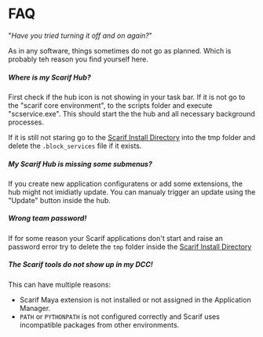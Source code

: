 # FAQ
"_Have you tried turning it off and on again?_" 
 
As in any software, things sometimes do not go as planned. 
Which is probably teh reason you find yourself here.



##### Where is my Scarif Hub?
 
First check if the hub icon is not showing in your task bar. If it is not
go to the "scarif core environment", to the scripts folder and execute "scservice.exe".
This should start the the hub and all necessary background processes.


If it is still not staring go to the [Scarif Install Directory](./02_installation.md) into the tmp folder
and delete the ``.block_services`` file if it exists.



##### My Scarif Hub is missing some submenus?

If you create new application configuratens or add some extensions, the hub might not imidiatly update. You can 
manualy trigger an update using the "Update" button inside the hub.



##### Wrong team password!

 If for some reason your Scarif applications don't start and raise an password error try to delete
 the ``tmp`` folder inside the [Scarif Install Directory](./02_installation.md)
 

##### The Scarif tools do not show up in my DCC!

This can have multiple reasons:
 - Scarif Maya extension is not installed or not assigned in the Application Manager.
 - ``PATH`` or ``PYTHONPATH`` is not configured correctly and Scarif uses incompatible packages from other environments.